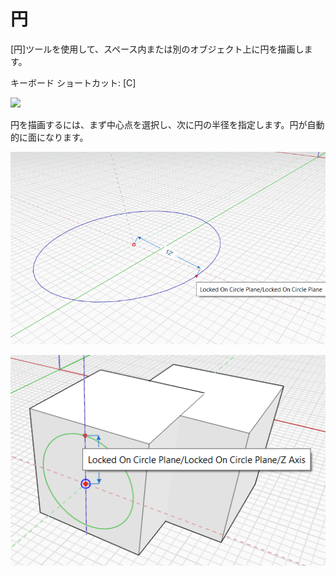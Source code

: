 # 円

[円]ツールを使用して、スペース内または別のオブジェクト上に円を描画します。

キーボード ショートカット: [C]

![](../.gitbook/assets/circle\_toolbar.png)

円を描画するには、まず中心点を選択し、次に円の半径を指定します。円が自動的に面になります。

![](../.gitbook/assets/circle1.png)

![](../.gitbook/assets/circle2.png)
